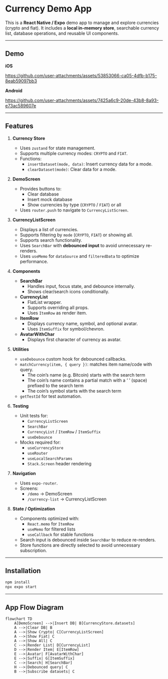 # Currency Demo App

This is a **React Native / Expo** demo app to manage and explore currencies (crypto and fiat). It includes a **local in-memory store**, searchable currency list, database operations, and reusable UI components.  

---

## Demo

**iOS**

https://github.com/user-attachments/assets/53853066-ca05-4dfb-b175-8eab59097bb3



**Android**

https://github.com/user-attachments/assets/7425a6c9-20de-43b8-8a93-e73ac589607e



---

## Features

1. **Currency Store**
   - Uses `zustand` for state management.
   - Supports multiple currency modes: `CRYPTO` and `FIAT`.
   - Functions:
     - `insertDataset(mode, data)`: Insert currency data for a mode.
     - `clearDataset(mode)`: Clear data for a mode.

2. **DemoScreen**
   - Provides buttons to:
     - Clear database
     - Insert mock database
     - Show currencies by type (`CRYPTO` / `FIAT`) or all
   - Uses `router.push` to navigate to `CurrencyListScreen`.

3. **CurrencyListScreen**
   - Displays a list of currencies.
   - Supports filtering by `mode` (`CRYPTO`, `FIAT`) or showing all.
   - Supports search functionality.
   - Uses `SearchBar` with **debounced input** to avoid unnecessary re-renders.
   - Uses `useMemo` for `dataSource` and `filteredData` to optimize performance.

4. **Components**
   - **SearchBar**
     - Handles input, focus state, and debounce internally.
     - Shows clear/search icons conditionally.
   - **CurrencyList**
     - FlatList wrapper.
     - Supports overriding all props.
     - Uses `ItemRow` as render item.
   - **ItemRow**
     - Displays currency name, symbol, and optional avatar.
     - Uses `ItemSuffix` for symbol/chevron.
   - **AvatarWithChar**
     - Displays first character of currency as avatar.

5. **Utilities**
   - `useDebounce` custom hook for debounced callbacks.
   - `matchCurrency(item, { query })`: matches item name/code with query.
      - The coin’s name (e.g. Bitcoin) starts with the search term
      - The coin’s name contains a partial match with a ‘ ’ (space) prefixed to the search term
      - The coin’s symbol starts with the search term
   - `getTestId` for test automation.

6. **Testing**
   - Unit tests for:
     - `CurrencyListScreen`
     - `SearchBar`
     - `CurrencyList` / `ItemRow` / `ItemSuffix`
     - `useDebounce`
   - Mocks required for:
     - `useCurrencyStore`
     - `useRouter`
     - `useLocalSearchParams`
     - `Stack.Screen` header rendering

7. **Navigation**
   - Uses `expo-router`.
   - Screens:
     - `/demo` → DemoScreen
     - `/currency-list` → CurrencyListScreen

8. **State / Optimization**
   - Components optimized with:
     - `React.memo` for `ItemRow`
     - `useMemo` for filtered lists
     - `useCallback` for stable functions
   - Search input is debounced inside `SearchBar` to reduce re-renders.
   - Store functions are directly selected to avoid unnecessary subscription.

---

## Installation

```bash
npm install
npx expo start
```

---

## App Flow Diagram

```mermaid
flowchart TD
    A[DemoScreen] -->|Insert DB| B[CurrencyStore.datasets]
    A -->|Clear DB| B
    A -->|Show Crypto| C[CurrencyListScreen]
    A -->|Show Fiat| C
    A -->|Show All| C
    C -->|Render List| D[CurrencyList]
    D -->|Render Item| E[ItemRow]
    E -->|Avatar| F[AvatarWithChar]
    E -->|Suffix| G[ItemSuffix]
    C -->|Search| H[SearchBar]
    H -->|Debounced query| C
    B -->|Subscribe datasets| C
```
